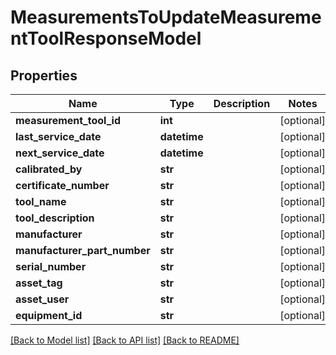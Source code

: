 # MeasurementsToUpdateMeasurementToolResponseModel

## Properties
Name | Type | Description | Notes
------------ | ------------- | ------------- | -------------
**measurement_tool_id** | **int** |  | [optional] 
**last_service_date** | **datetime** |  | [optional] 
**next_service_date** | **datetime** |  | [optional] 
**calibrated_by** | **str** |  | [optional] 
**certificate_number** | **str** |  | [optional] 
**tool_name** | **str** |  | [optional] 
**tool_description** | **str** |  | [optional] 
**manufacturer** | **str** |  | [optional] 
**manufacturer_part_number** | **str** |  | [optional] 
**serial_number** | **str** |  | [optional] 
**asset_tag** | **str** |  | [optional] 
**asset_user** | **str** |  | [optional] 
**equipment_id** | **str** |  | [optional] 

[[Back to Model list]](../README.md#documentation-for-models) [[Back to API list]](../README.md#documentation-for-api-endpoints) [[Back to README]](../README.md)


